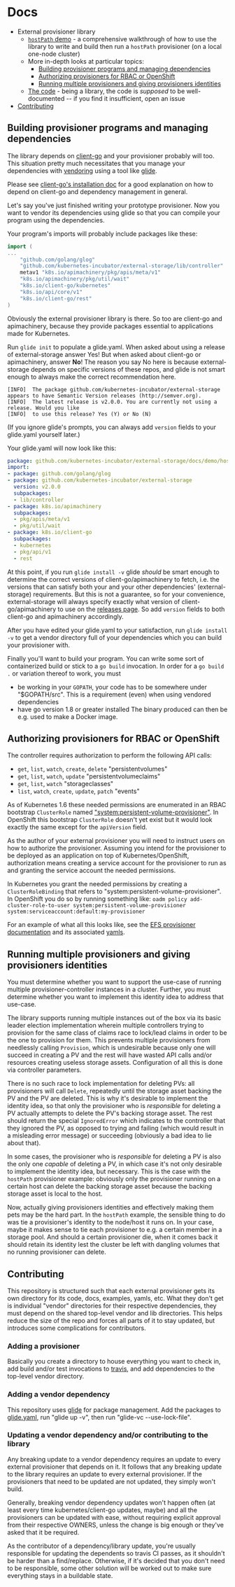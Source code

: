 # Docs
* External provisioner library
	* [`hostPath` demo](demo/hostpath-provisioner/README.md) - a comprehensive walkthrough of how to use the library to write and build then run a `hostPath` provisioner (on a local one-node cluster)
	* More in-depth looks at particular topics:
		* [Building provisioner programs and managing dependencies](#building-provisioner-programs-and-managing-dependencies)
		* [Authorizing provisioners for RBAC or OpenShift](#authorizing-provisioners-for-rbac-or-openshift)
		* [Running multiple provisioners and giving provisioners identities](#running-multiple-provisioners-and-giving-provisioners-identities)
	* [The code](../lib/controller) - being a library, the code is *supposed* to be well-documented -- if you find it insufficient, open an issue
* [Contributing](#contributing)

## Building provisioner programs and managing dependencies

The library depends on [client-go](https://github.com/kubernetes/client-go) and your provisioner probably will too. This situation pretty much necessitates that you manage your dependencies with [vendoring](https://github.com/golang/go/wiki/PackageManagementTools) using a tool like [glide](https://github.com/Masterminds/glide).

Please see [client-go's installation doc](https://github.com/kubernetes/client-go/blob/master/INSTALL.md#installing-client-go) for a good explanation on how to depend on client-go and dependency management in general.

Let's say you've just finished writing your prototype provisioner. Now you want to vendor its dependencies using glide so that you can compile your program using the dependencies.

Your program's imports will probably include packages like these:

```go
import (
...
	"github.com/golang/glog"
	"github.com/kubernetes-incubator/external-storage/lib/controller"
	metav1 "k8s.io/apimachinery/pkg/apis/meta/v1"
	"k8s.io/apimachinery/pkg/util/wait"
	"k8s.io/client-go/kubernetes"
	"k8s.io/api/core/v1"
	"k8s.io/client-go/rest"
)
```

Obviously the external provisioner library is there. So too are client-go and apimachinery, because they provide packages essential to applications made for Kubernetes.

Run `glide init` to populate a glide.yaml. When asked about using a release of external-storage answer Yes! But when asked about client-go or apimachinery, answer **No**! The reason you say No here is because external-storage depends on specific versions of these repos, and glide is not smart enough to always make the correct recommendation here.

```
[INFO]	The package github.com/kubernetes-incubator/external-storage appears to have Semantic Version releases (http://semver.org).
[INFO]	The latest release is v2.0.0. You are currently not using a release. Would you like
[INFO]	to use this release? Yes (Y) or No (N)
```

(If you ignore glide's prompts, you can always add `version` fields to your glide.yaml yourself later.)

Your glide.yaml will now look like this:

```yaml
package: github.com/kubernetes-incubator/external-storage/docs/demo/hostpath-provisioner
import:
- package: github.com/golang/glog
- package: github.com/kubernetes-incubator/external-storage
  version: v2.0.0
  subpackages:
  - lib/controller
- package: k8s.io/apimachinery
  subpackages:
  - pkg/apis/meta/v1
  - pkg/util/wait
- package: k8s.io/client-go
  subpackages:
  - kubernetes
  - pkg/api/v1
  - rest
```

At this point, if you run `glide install -v` glide *should* be smart enough to determine the correct versions of client-go/apimachinery to fetch, i.e. the versions that can satisfy both your and your other dependencies' (external-storage) requirements. But this is not a guarantee, so for your convenience, external-storage will always specify exactly what version of client-go/apimachinery to use on the [releases page](https://github.com/kubernetes-incubator/external-storage/releases). So add `version` fields to both client-go and apimachinery accordingly.

After you have edited your glide.yaml to your satisfaction, run `glide install -v` to get a vendor directory full of your dependencies which you can build your provisioner with.

Finally you'll want to build your program. You can write some sort of containerized build or stick to a `go build` invocation. In order for a `go build .` or variation thereof to work, you must
* be working in your `GOPATH`, your code has to be somewhere under "$GOPATH/src". This is a requirement (even) when using vendored dependencies
* have go version 1.8 or greater installed
The binary produced can then be e.g. used to make a Docker image.

## Authorizing provisioners for RBAC or OpenShift

The controller requires authorization to perform the following API calls:
* `get`, `list`, `watch`, `create`, `delete` "persistentvolumes"
* `get`, `list`, `watch`, `update` "persistentvolumeclaims"
* `get`, `list`, `watch` "storageclasses"
* `list`, `watch`, `create`, `update`, `patch` "events"

As of Kubernetes 1.6 these needed permissions are enumerated in an RBAC bootstrap `ClusterRole` named ["system:persistent-volume-provisioner"](https://github.com/kubernetes/kubernetes/blob/4e01d1d1412950250148d25ca607fb9585f4c86b/plugin/pkg/auth/authorizer/rbac/bootstrappolicy/testdata/cluster-roles.yaml#L693). In OpenShift this bootstrap `ClusterRole` doesn't yet exist but it would look exactly the same except for the `apiVersion` field.

As the author of your external provisioner you will need to instruct users on how to authorize the provisioner. Assuming you intend for the provisioner to be deployed as an application on top of Kubernetes/OpenShift, authorization means creating a service account for the provisioner to run as and granting the service account the needed permissions.

In Kubernetes you grant the needed permissions by creating a `ClusterRoleBinding` that refers to "system:persistent-volume-provisioner".
In OpenShift you do so by running something like: `oadm policy add-cluster-role-to-user system:persistent-volume-provisioner system:serviceaccount:default:my-provisioner`

For an example of what all this looks like, see the [EFS provisioner documentation](https://github.com/kubernetes-incubator/external-storage/tree/master/aws/efs#authorization) and its associated [yamls](https://github.com/kubernetes-incubator/external-storage/tree/master/aws/efs/deploy/auth).

## Running multiple provisioners and giving provisioners identities

You must determine whether you want to support the use-case of running multiple provisioner-controller instances in a cluster. Further, you must determine whether you want to implement this identity idea to address that use-case.

The library supports running multiple instances out of the box via its basic leader election implementation wherein multiple controllers trying to provision for the same class of claims race to lock/lead claims in order to be the one to provision for them. This prevents multiple provisioners from needlessly calling `Provision`, which is undesirable because only one will succeed in creating a PV and the rest will have wasted API calls and/or resources creating useless storage assets. Configuration of all this is done via controller parameters.

There is no such race to lock implementation for deleting PVs: all provisioners will call `Delete`, repeatedly until the storage asset backing the PV and the PV are deleted. This is why it's desirable to implement the identity idea, so that only the provisioner who is *responsible* for deleting a PV actually attempts to delete the PV's backing storage asset. The rest should return the special `IgnoredError` which indicates to the controller that they ignored the PV, as opposed to trying and failing (which would result in a misleading error message) or succeeding (obviously a bad idea to lie about that).

In some cases, the provisioner who is *responsible* for deleting a PV is also the only one *capable* of deleting a PV, in which case it's not only desirable to implement the identity idea, but necessary. This is the case with the `hostPath` provisioner example: obviously only the provisioner running on a certain host can delete the backing storage asset because the backing storage asset is local to the host.

Now, actually giving provisioners identities and effectively making them pets may be the hard part. In the `hostPath` example, the sensible thing to do was tie a provisioner's identity to the node/host it runs on. In your case, maybe it makes sense to tie each provisioner to e.g. a certain member in a storage pool. And should a certain provisioner die, when it comes back it should retain its identity lest the cluster be left with dangling volumes that no running provisioner can delete.

## Contributing

This repository is structured such that each external provisioner gets its own directory for its code, docs, examples, yamls, etc. What they don't get is individual "vendor" directories for their respective dependencies, they must depend on the shared top-level vendor and lib directories. This helps reduce the size of the repo and forces all parts of it to stay updated, but introduces some complications for contributors.

### Adding a provisioner

Basically you create a directory to house everything you want to check in, add build and/or test invocations to [travis](../.travis.yml), and add dependencies to the top-level vendor directory.

### Adding a vendor dependency

This repository uses [glide](https://github.com/Masterminds/glide) for package management. Add the packages to [glide.yaml](../glide.yaml), run "glide up -v", then run "glide-vc --use-lock-file".

### Updating a vendor dependency and/or contributing to the library

Any breaking update to a vendor dependency requires an update to every external provisioner that depends on it. It follows that any breaking update to the library requires an update to every external provisioner. If the provisioners that need to be updated are not updated, they simply won't build.

Generally, breaking vendor dependency updates won't happen often (at least every time kubernetes/client-go updates, maybe) and all the provisioners can be updated with ease, without requiring explicit approval from their respective OWNERS, unless the change is big enough or they've asked that it be required.

As the contributor of a dependency/library update, you're usually responsible for updating the dependents so travis CI passes, as it shouldn't be harder than a find/replace. Otherwise, if it's decided that you don't need to be responsible, some other solution will be worked out to make sure everything stays in a buildable state.
